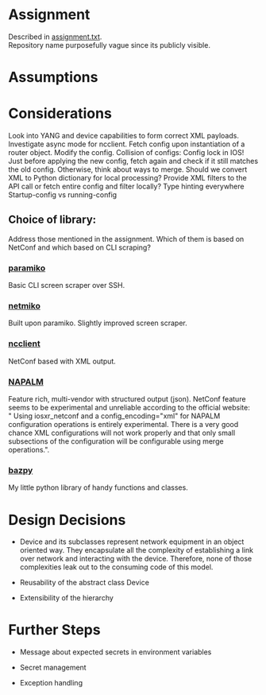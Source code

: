 # Assignment

Described in [assignment.txt](./assignment.txt).  
Repository name purposefully vague since its publicly visible.

# Assumptions

# Considerations

Look into YANG and device capabilities to form correct XML payloads.
Investigate async mode for ncclient.
Fetch config upon instantiation of a router object.
Modify the config.
Collision of configs:
Config lock in IOS!
Just before applying the new config,
fetch again and check if it still matches the old config.
Otherwise, think about ways to merge.
Should we convert XML to Python dictionary for local processing?
Provide XML filters to the API call or fetch entire config and filter locally?
Type hinting everywhere
Startup-config vs running-config

## Choice of library:

Address those mentioned in the assignment.
Which of them is based on NetConf and which based on CLI scraping?

### [paramiko](https://www.paramiko.org/)

Basic CLI screen scraper over SSH.

### [netmiko](https://pynet.twb-tech.com/blog/netmiko-python-library.html)

Built upon paramiko. Slightly improved screen scraper.

### [ncclient](https://ncclient.readthedocs.io/en/latest/)

NetConf based with XML output.

### [NAPALM](https://napalm.readthedocs.io/en/latest/)

Feature rich, multi-vendor with structured output (json).
NetConf feature seems to be experimental and unreliable according to the official website:  
" Using iosxr_netconf and a config_encoding="xml" for NAPALM configuration operations is entirely experimental. There is a very good chance XML configurations will not work properly and that only small subsections of the configuration will be configurable using merge operations.".

### [bazpy](https://pypi.org/project/bazpy/)

My little python library of handy functions and classes.

# Design Decisions

- Device and its subclasses represent network equipment in an object oriented way. They encapsulate all the complexity of establishing a link over network and interacting with the device. Therefore, none of those complexities leak out to the consuming code of this model.

- Reusability of the abstract class Device

- Extensibility of the hierarchy

# Further Steps

- Message about expected secrets in environment variables

- Secret management

- Exception handling
